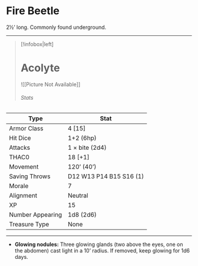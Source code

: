 # Fire Beetle

2½’ long. Commonly found underground.

------
> [!infobox|left] 
>  # Acolyte 
>  ![[Picture Not Available]] 
>  ###### Stats 
| Type                    | Stat        |
| ---------------- | ------------------------------ |
| Armor Class     | 4 [15]                  |
| Hit Dice         | 1+2 (6hp)               |
| Attacks          | 1 × bite (2d4)          |
| THAC0            | 18 [+1]                 |
| Movement         | 120’ (40’)              |
| Saving Throws    | D12 W13 P14 B15 S16 (1) |
| Morale           | 7                       |
| Alignment        | Neutral                 |
| XP               | 15                      |
| Number Appearing | 1d8 (2d6)               |
| Treasure Type    | None                    |

------

- **Glowing nodules:** Three glowing glands (two above the eyes, one on the abdomen) cast light in a 10’ radius. If removed, keep glowing for 1d6 days.

